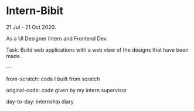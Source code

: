 # Intern-Bibit

21 Jul - 21 Oct 2020. 

As a UI Designer Intern and Frontend Dev. 

Task: Build web applications with a web view of the designs that have been made.

--

from-scratch: code I built from scratch

original-code: code given by my intern supervisor

day-to-day: internship diary